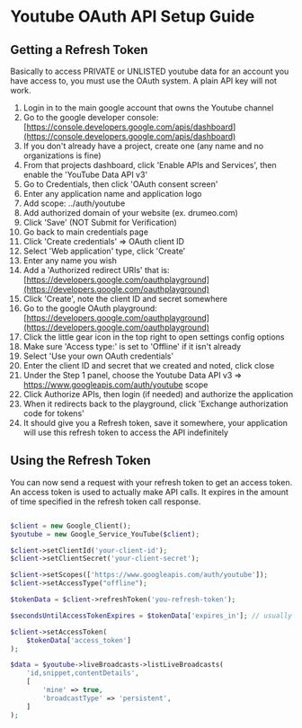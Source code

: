 # Youtube OAuth API Setup Guide

## Getting a Refresh Token
Basically to access PRIVATE or UNLISTED youtube data for an account you have access to, you must use the OAuth system. A plain API key will not work.

1. Login in to the main google account that owns the Youtube channel
2. Go to the google developer console: [https://console.developers.google.com/apis/dashboard](https://console.developers.google.com/apis/dashboard)
3. If you don't already have a project, create one (any name and no organizations is fine)
4. From that projects dashboard, click 'Enable APIs and Services', then enable the 'YouTube Data API v3'
5. Go to Credentials, then click 'OAuth consent screen'
6. Enter any application name and application logo
7. Add scope: ../auth/youtube
8. Add authorized domain of your website (ex. drumeo.com)
9. Click 'Save' (NOT Submit for Verification)
10. Go back to main credentials page
11. Click 'Create credentials' => OAuth client ID
12. Select 'Web application' type, click 'Create'
13. Enter any name you wish
14. Add a 'Authorized redirect URIs' that is: [https://developers.google.com/oauthplayground](https://developers.google.com/oauthplayground)
15. Click 'Create', note the client ID and secret somewhere
16. Go to the google OAuth playground: [https://developers.google.com/oauthplayground](https://developers.google.com/oauthplayground)
17. Click the little gear icon in the top right to open settings config options
18. Make sure 'Access type:' is set to 'Offline' if it isn't already
19. Select 'Use your own OAuth credentials'
20. Enter the client ID and secret that we created and noted, click close
21. Under the Step 1 panel, choose the Youtube Data API v3 => https://www.googleapis.com/auth/youtube scope
22. Click Authorize APIs, then login (if needed) and authorize the application
23. When it redirects back to the playground, click 'Exchange authorization code for tokens'
24. It should give you a Refresh token, save it somewhere, your application will use this refresh token to access the API indefinitely

## Using the Refresh Token

You can now send a request with your refresh token to get an access token. An access token is used to actually make API calls. It expires in the amount of time specified in the refresh token call response.

```php

$client = new Google_Client();
$youtube = new Google_Service_YouTube($client);

$client->setClientId('your-client-id');
$client->setClientSecret('your-client-secret');

$client->setScopes(['https://www.googleapis.com/auth/youtube']);
$client->setAccessType("offline");

$tokenData = $client->refreshToken('you-refresh-token');

$secondsUntilAccessTokenExpires = $tokenData['expires_in']; // usually 3600

$client->setAccessToken(
    $tokenData['access_token']
);

$data = $youtube->liveBroadcasts->listLiveBroadcasts(
    'id,snippet,contentDetails',
    [
        'mine' => true,
        'broadcastType' => 'persistent',
    ]
);

```